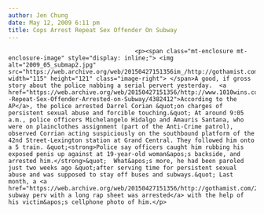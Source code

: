 ```yaml
---
author: Jen Chung
date: May 12, 2009 6:11 pm
title: Cops Arrest Repeat Sex Offender On Subway
---
```


	
										<p><span class="mt-enclosure mt-enclosure-image" style="display: inline;"> <img alt="2009_05_submap2.jpg" src="https://web.archive.org/web/20150427151356im_/http://gothamist.com/attachments/jen/2009_05_submap2.jpg" width="115" height="121" class="image-right"> </span>A good, if gross story about the police nabbing a serial pervert yesterday.  <a href="https://web.archive.org/web/20150427151356/http://www.1010wins.com/NYPD--Repeat-Sex-Offender-Arrested-on-Subway/4382412">According to the AP</a>, the police arrested Darrel Corian &quot;on charges of persistent sexual abuse and forcible touching.&quot; At around 9:05 a.m., police officers Michelangelo Hidalgo and Amauris Santana, who were on plainclothes assignment (part of the Anti-Crime patrol), observed Corrian acting suspiciously on the southbound platform of the 42nd Street-Lexington station at Grand Central. They followed him onto a 5 train. &quot;<strong>Police say officers caught him rubbing his exposed penis up against at 19-year-old woman&apos;s backside, and arrested him.</strong>&quot;  What&apos;s more, he had been paroled just two weeks ago &quot;after serving time for persistent sexual abuse and was supposed to stay off buses and subways.&quot; Last month, a <a href="https://web.archive.org/web/20150427151356/http://gothamist.com/2009/04/09/subway_perv_with_long_rap_sheet_cau.php">suspected subway perv with a long rap sheet was arrested</a> with the help of his victim&apos;s cellphone photo of him.</p>					
										
									
				